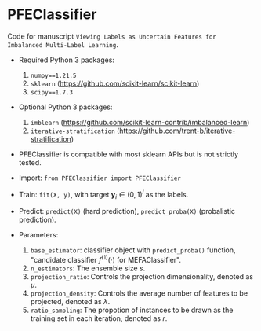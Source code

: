 # PFEClassifier

Code for manuscript `Viewing Labels as Uncertain Features for Imbalanced Multi-Label Learning`.

* Required Python 3 packages:
    1. `numpy==1.21.5`
    2. `sklearn` (https://github.com/scikit-learn/scikit-learn)
    3. `scipy==1.7.3`

* Optional Python 3 packages: 
    1. `imblearn` (https://github.com/scikit-learn-contrib/imbalanced-learn)
    2. `iterative-stratification` (https://github.com/trent-b/iterative-stratification)

* PFEClassifier is compatible with most sklearn APIs but is not strictly tested.

* Import: `from PFEClassifier import PFEClassifier`

* Train: `fit(X, y)`, with target $\textbf{y}_i \in (0, 1)^l$ as the labels. 

* Predict: `predict(X)` (hard prediction), `predict_proba(X)` (probalistic prediction).

* Parameters: 
    1. `base_estimator`: classifier object with `predict_proba()` function, "candidate classifier $f^{(1)}(\cdot)$ for MEFAClassifier".
    2. `n_estimators`: The ensemble size $s$.
    3. `projection_ratio`: Controls the projection dimensionality, denoted as $\mu$.
    4. `projection_density`: Controls the average number of features to be projected, denoted as $\lambda$.
    5. `ratio_sampling`: The propotion of instances to be drawn as the training set in each iteration, denoted as $r$.
